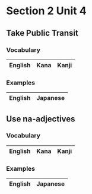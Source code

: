 # Section 2 Unit 4
## Take Public Transit
### Vocabulary
| English | Kana | Kanji |
|:-------:|:----:|:-----:|


### Examples
| English | Japanese |
|:-------:|:--------:|

## Use na-adjectives
### Vocabulary
| English | Kana | Kanji |
|:-------:|:----:|:-----:|


### Examples
| English | Japanese |
|:-------:|:--------:|

